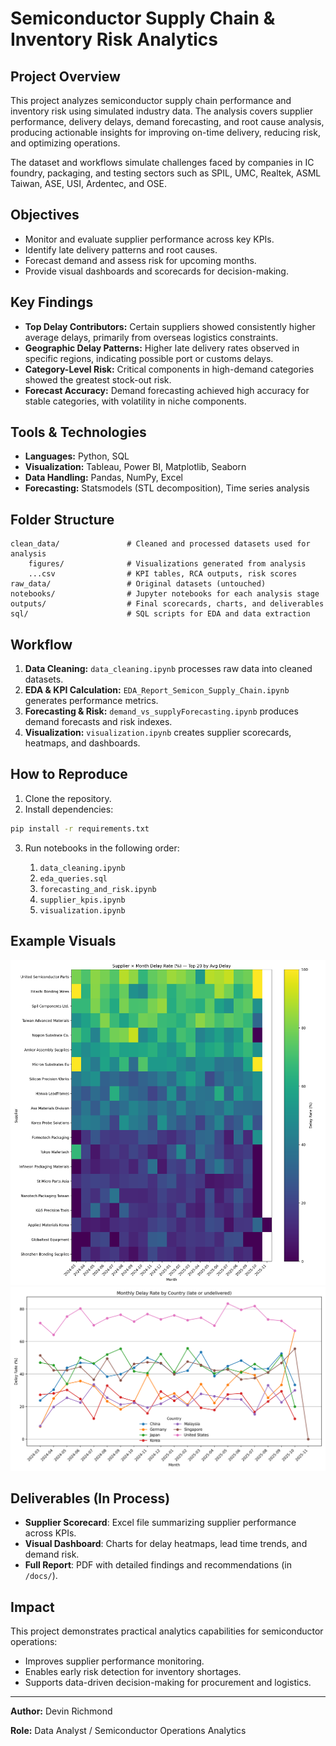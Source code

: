# Semiconductor Supply Chain & Inventory Risk Analytics

## Project Overview

This project analyzes semiconductor supply chain performance and inventory risk using simulated industry data. The analysis covers supplier performance, delivery delays, demand forecasting, and root cause analysis, producing actionable insights for improving on-time delivery, reducing risk, and optimizing operations.

The dataset and workflows simulate challenges faced by companies in IC foundry, packaging, and testing sectors such as SPIL, UMC, Realtek, ASML Taiwan, ASE, USI, Ardentec, and OSE.

## Objectives

* Monitor and evaluate supplier performance across key KPIs.
* Identify late delivery patterns and root causes.
* Forecast demand and assess risk for upcoming months.
* Provide visual dashboards and scorecards for decision-making.

## Key Findings

* **Top Delay Contributors:** Certain suppliers showed consistently higher average delays, primarily from overseas logistics constraints.
* **Geographic Delay Patterns:** Higher late delivery rates observed in specific regions, indicating possible port or customs delays.
* **Category-Level Risk:** Critical components in high-demand categories showed the greatest stock-out risk.
* **Forecast Accuracy:** Demand forecasting achieved high accuracy for stable categories, with volatility in niche components.

## Tools & Technologies

* **Languages:** Python, SQL
* **Visualization:** Tableau, Power BI, Matplotlib, Seaborn
* **Data Handling:** Pandas, NumPy, Excel
* **Forecasting:** Statsmodels (STL decomposition), Time series analysis

## Folder Structure

```
clean_data/               # Cleaned and processed datasets used for analysis
    figures/              # Visualizations generated from analysis
    ...csv                # KPI tables, RCA outputs, risk scores
raw_data/                 # Original datasets (untouched)
notebooks/                # Jupyter notebooks for each analysis stage
outputs/                  # Final scorecards, charts, and deliverables
sql/                      # SQL scripts for EDA and data extraction
```

## Workflow

1. **Data Cleaning:** `data_cleaning.ipynb` processes raw data into cleaned datasets.
2. **EDA & KPI Calculation:** `EDA_Report_Semicon_Supply_Chain.ipynb` generates performance metrics.
3. **Forecasting & Risk:** `demand_vs_supplyForecasting.ipynb` produces demand forecasts and risk indexes.
4. **Visualization:** `visualization.ipynb` creates supplier scorecards, heatmaps, and dashboards.

## How to Reproduce

1. Clone the repository.
2. Install dependencies:

```bash
pip install -r requirements.txt
```

3. Run notebooks in the following order:

   1. `data_cleaning.ipynb`
   2. `eda_queries.sql`
   3. `forecasting_and_risk.ipynb`
   4. `supplier_kpis.ipynb`
   5. `visualization.ipynb`

## Example Visuals

![Supplier Delay Heatmap](clean_data/figures/supplier_delay_heatmap.png)
![On-Time Delivery KPI](clean_data/figures/monthly_delay_rate_by_country.png)

## Deliverables (In Process)

* **Supplier Scorecard**: Excel file summarizing supplier performance across KPIs.
* **Visual Dashboard**: Charts for delay heatmaps, lead time trends, and demand risk.
* **Full Report**: PDF with detailed findings and recommendations (in `/docs/`).

## Impact

This project demonstrates practical analytics capabilities for semiconductor operations:

* Improves supplier performance monitoring.
* Enables early risk detection for inventory shortages.
* Supports data-driven decision-making for procurement and logistics.

---

**Author:** Devin Richmond

**Role:** Data Analyst / Semiconductor Operations Analytics
